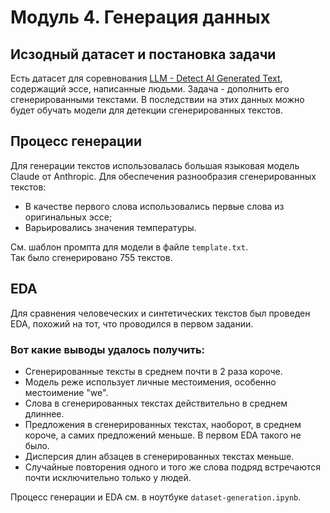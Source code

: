 # Модуль 4. Генерация данных

## Исзодный датасет и постановка задачи
Есть датасет для соревнования [LLM - Detect AI Generated Text](https://www.kaggle.com/competitions/llm-detect-ai-generated-text), 
содержащий эссе, написанные людьми. 
Задача - дополнить его сгенерированными текстами. 
В последствии на этих данных можно будет обучать модели для детекции сгенерированных текстов.

## Процесс генерации

Для генерации текстов использовалась большая языковая модель Claude от Anthropic.
Для обеспечения разнообразия сгенерированных текстов:
- В качестве первого слова использовались первые слова из оригинальных эсcе;
- Варьировались значения температуры.

См. шаблон промпта для модели в файле `template.txt`.  
Так было сгенерировано 755 текстов.

## EDA
Для сравнения человеческих и синтетических текстов был проведен EDA, 
похожий на тот, что проводился в первом задании.

### Вот какие выводы удалось получить:

- Сгенерированные тексты в среднем почти в 2 раза короче.
- Модель реже использует личные местоимения, особенно местоимение "we".
- Слова в сгенерированных текстах действительно в среднем длиннее.
- Предложения в сгенерированных текстах, наоборот, в среднем короче, 
а самих предложений меньше. В первом EDA такого не было.
- Дисперсия длин абзацев в сгенерированных текстах меньше.
- Случайные повторения одного и того же слова подряд встречаются почти исключительно только у людей.

Процесс генерации и EDA см. в ноутбуке  `dataset-generation.ipynb`.